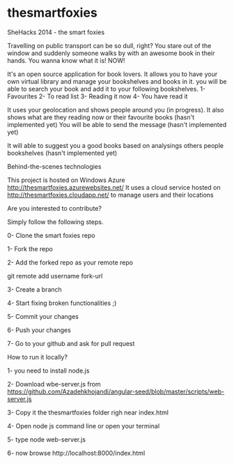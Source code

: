 thesmartfoxies
==============

SheHacks 2014 - the smart foxies



Travelling on public transport can be so dull, right?
You stare out of the window and suddenly someone walks by with an awesome book in their hands.
You wanna know what it is! NOW!


It's an open source application for book lovers.
It allows you to have your own virtual library and manage your bookshelves and books in it.
you will be able to search your book and add it to your following bookshelves.
1- Favourites
2- To read list
3- Reading it now 
4- You have read it


It uses your geolocation and shows people around you (in progress).
It also shows what are they reading now or their favourite books (hasn't implemented yet)
You will be able to send the message (hasn't implemented yet)


It will able to suggest you a good books based on analysings others people bookshelves (hasn't implemented yet)

Behind-the-scenes technologies

This project is hosted on Windows Azure http://thesmartfoxies.azurewebsites.net/
It uses a cloud service hosted on http://thesmartfoxies.cloudapp.net/ to manage users and their locations


Are you interested to contribute?

Simply follow the following steps.

0- Clone the smart foxies repo 

1- Fork the repo 

2- Add the forked repo as your remote repo

git remote add username fork-url

3- Create a branch 

4- Start fixing broken functionalities ;)

5- Commit your changes 

6- Push your changes 

7- Go to your github and ask for pull request 

How to run it locally?

1- you need to install node.js 

2- Download wbe-server.js from https://github.com/Azadehkhojandi/angular-seed/blob/master/scripts/web-server.js 

3- Copy it the thesmartfoxies folder righ near index.html

4- Open node js command line or open your terminal 

5- type node web-server.js

6- now browse http://localhost:8000/index.html





